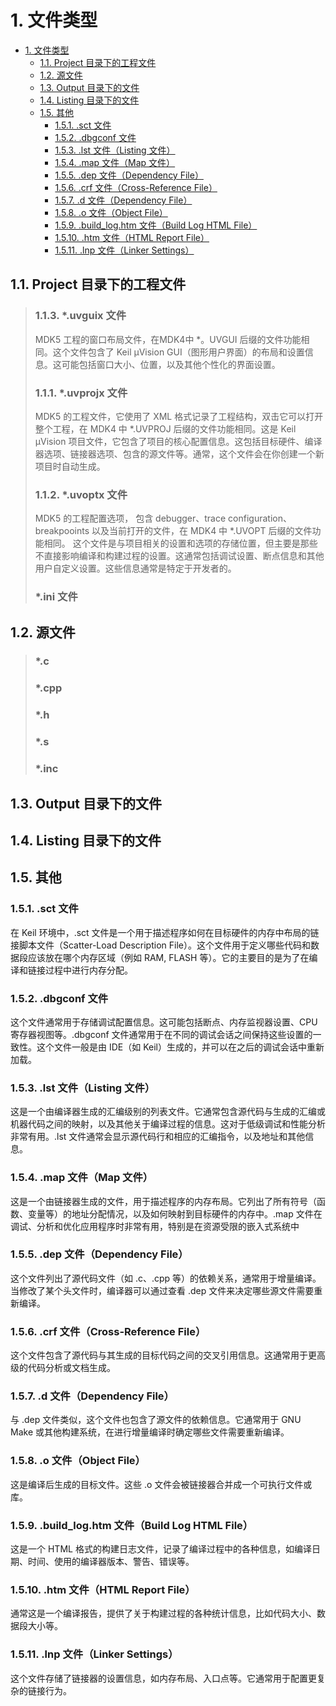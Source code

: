 # 1. 文件类型

- [1. 文件类型](#1-文件类型)
  - [1.1. Project 目录下的工程文件](#11-project-目录下的工程文件)
  - [1.2. 源文件](#12-源文件)
  - [1.3. Output 目录下的文件](#13-output-目录下的文件)
  - [1.4. Listing 目录下的文件](#14-listing-目录下的文件)
  - [1.5. 其他](#15-其他)
    - [1.5.1. .sct 文件](#151-sct-文件)
    - [1.5.2. .dbgconf 文件](#152-dbgconf-文件)
    - [1.5.3. .lst 文件（Listing 文件）](#153-lst-文件listing-文件)
    - [1.5.4. .map 文件（Map 文件）](#154-map-文件map-文件)
    - [1.5.5. .dep 文件（Dependency File）](#155-dep-文件dependency-file)
    - [1.5.6. .crf 文件（Cross-Reference File）](#156-crf-文件cross-reference-file)
    - [1.5.7. .d 文件（Dependency File）](#157-d-文件dependency-file)
    - [1.5.8. .o 文件（Object File）](#158-o-文件object-file)
    - [1.5.9. .build\_log.htm 文件（Build Log HTML File）](#159-build_loghtm-文件build-log-html-file)
    - [1.5.10. .htm 文件（HTML Report File）](#1510-htm-文件html-report-file)
    - [1.5.11. .lnp 文件（Linker Settings）](#1511-lnp-文件linker-settings)


## 1.1. Project 目录下的工程文件
> ### 1.1.3. *.uvguix 文件
> MDK5 工程的窗口布局文件，在MDK4中 *。UVGUI 后缀的文件功能相同。这个文件包含了 Keil µVision GUI（图形用户界面）的布局和设置信息。这可能包括窗口大小、位置，以及其他个性化的界面设置。
>
> ### 1.1.1. *.uvprojx 文件
> MDK5 的工程文件，它使用了 XML 格式记录了工程结构，双击它可以打开整个工程，在 MDK4 中 *.UVPROJ 后缀的文件功能相同。这是 Keil µVision 项目文件，它包含了项目的核心配置信息。这包括目标硬件、编译器选项、链接器选项、包含的源文件等。通常，这个文件会在你创建一个新项目时自动生成。
>
> ### 1.1.2. *.uvoptx 文件
> MDK5 的工程配置选项， 包含 debugger、trace configuration、breakpooints 以及当前打开的文件，在 MDK4 中 *.UVOPT 后缀的文件功能相同。 这个文件是与项目相关的设置和选项的存储位置，但主要是那些不直接影响编译和构建过程的设置。这通常包括调试设置、断点信息和其他用户自定义设置。这些信息通常是特定于开发者的。
>
> ### *.ini 文件
>

## 1.2. 源文件
> ### *.c
>
> ### *.cpp
>
> ### *.h
>
> ### *.s
>
> ### *.inc
>

## 1.3. Output 目录下的文件

## 1.4. Listing 目录下的文件

## 1.5. 其他

### 1.5.1. .sct 文件
在 Keil 环境中，.sct 文件是一个用于描述程序如何在目标硬件的内存中布局的链接脚本文件（Scatter-Load Description File）。这个文件用于定义哪些代码和数据段应该放在哪个内存区域（例如 RAM, FLASH 等）。它的主要目的是为了在编译和链接过程中进行内存分配。

### 1.5.2. .dbgconf 文件
这个文件通常用于存储调试配置信息。这可能包括断点、内存监视器设置、CPU 寄存器视图等。.dbgconf 文件通常用于在不同的调试会话之间保持这些设置的一致性。这个文件一般是由 IDE（如 Keil）生成的，并可以在之后的调试会话中重新加载。

### 1.5.3. .lst 文件（Listing 文件）
这是一个由编译器生成的汇编级别的列表文件。它通常包含源代码与生成的汇编或机器代码之间的映射，以及其他关于编译过程的信息。这对于低级调试和性能分析非常有用。.lst 文件通常会显示源代码行和相应的汇编指令，以及地址和其他信息。

### 1.5.4. .map 文件（Map 文件）
这是一个由链接器生成的文件，用于描述程序的内存布局。它列出了所有符号（函数、变量等）的地址分配情况，以及如何映射到目标硬件的内存中。.map 文件在调试、分析和优化应用程序时非常有用，特别是在资源受限的嵌入式系统中

### 1.5.5. .dep 文件（Dependency File）
这个文件列出了源代码文件（如 .c、.cpp 等）的依赖关系，通常用于增量编译。当修改了某个头文件时，编译器可以通过查看 .dep 文件来决定哪些源文件需要重新编译。

### 1.5.6. .crf 文件（Cross-Reference File）
这个文件包含了源代码与其生成的目标代码之间的交叉引用信息。这通常用于更高级的代码分析或文档生成。

### 1.5.7. .d 文件（Dependency File）
与 .dep 文件类似，这个文件也包含了源文件的依赖信息。它通常用于 GNU Make 或其他构建系统，在进行增量编译时确定哪些文件需要重新编译。

### 1.5.8. .o 文件（Object File）
这是编译后生成的目标文件。这些 .o 文件会被链接器合并成一个可执行文件或库。

### 1.5.9. .build_log.htm 文件（Build Log HTML File）
这是一个 HTML 格式的构建日志文件，记录了编译过程中的各种信息，如编译日期、时间、使用的编译器版本、警告、错误等。

### 1.5.10. .htm 文件（HTML Report File）
通常这是一个编译报告，提供了关于构建过程的各种统计信息，比如代码大小、数据段大小等。

### 1.5.11. .lnp 文件（Linker Settings）
这个文件存储了链接器的设置信息，如内存布局、入口点等。它通常用于配置更复杂的链接行为。

